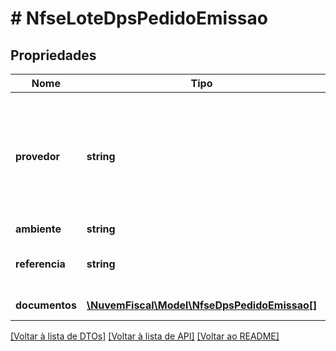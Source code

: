 # # NfseLoteDpsPedidoEmissao

## Propriedades

Nome | Tipo | Descrição | Comentários
------------ | ------------- | ------------- | -------------
**provedor** | **string** | Default: &#x60;\&quot;padrao\&quot;&#x60;    Identificação do provedor para transmissão da DPS:   * &#x60;\&quot;padrao\&quot;&#x60;: Provedor padrão da prefeitura.   * &#x60;\&quot;nacional\&quot;&#x60;: Ambiente de Dados Nacional (ADN) do &lt;a href&#x3D;\&quot;https://www.gov.br/nfse/pt-br\&quot; target&#x3D;\&quot;blank\&quot;&gt;Sistema Nacional NFS-e&lt;/a&gt;. | [optional]
**ambiente** | **string** | Identificação do Ambiente. |
**referencia** | **string** | Seu identificador único para este documento. Opcional, ajuda a evitar o envio duplicado de um mesmo documento. | [optional]
**documentos** | [**\NuvemFiscal\Model\NfseDpsPedidoEmissao[]**](NfseDpsPedidoEmissao.md) | Lista com as informações das DPS relativas aos serviços prestados. | [optional]

[[Voltar à lista de DTOs]](../../README.md#models) [[Voltar à lista de API]](../../README.md#endpoints) [[Voltar ao README]](../../README.md)
